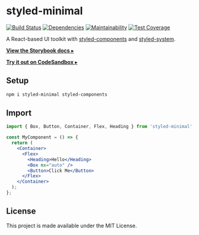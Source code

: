 # styled-minimal

[![Build Status](https://travis-ci.org/gilbarbara/styled-minimal.svg?branch=master)](https://travis-ci.org/gilbarbara/styled-minimal) [![Dependencies](https://david-dm.org/gilbarbara/styled-minimal.svg)](https://david-dm.org/gilbarbara/styled-minimal) [![Maintainability](https://api.codeclimate.com/v1/badges/b3fbca883ccee4aab843/maintainability)](https://codeclimate.com/github/gilbarbara/styled-minimal/maintainability) [![Test Coverage](https://api.codeclimate.com/v1/badges/b3fbca883ccee4aab843/test_coverage)](https://codeclimate.com/github/gilbarbara/styled-minimal/test_coverage)

A React-based UI toolkit with [styled-components](https://www.styled-components.com/) and [styled-system](https://github.com/jxnblk/styled-system).

[**View the Storybook docs** ▸](https://gilbarbara.github.io/styled-minimal/?path=/docs/about-intro--page)

[**Try it out on CodeSandbox** ▸](https://codesandbox.io/s/k958nr9lno)

## Setup

```bash
npm i styled-minimal styled-components
```

## Import

```jsx
import { Box, Button, Container, Flex, Heading } from 'styled-minimal';

const MyComponent = () => {
  return (
    <Container>
      <Flex>
        <Heading>Hello</Heading>
        <Box mx="auto" />
        <Button>Click Me</Button>
      </Flex>
    </Container>
  );
};
```

## License

This project is made available under the MIT License.
